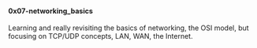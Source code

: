 #### 0x07-networking_basics
Learning and really revisiting the basics of networking, the OSI model, but focusing on TCP/UDP concepts, LAN, WAN, the Internet.

